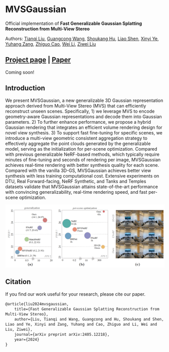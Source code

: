 # MVSGaussian

Official implementation of **Fast Generalizable Gaussian Splatting Reconstruction from Multi-View Stereo**

Authors: [Tianqi Liu](https://tqtqliu.github.io/), [Guangcong Wang](https://wanggcong.github.io/), [Shoukang Hu](https://skhu101.github.io/), [Liao Shen](https://leoshen917.github.io/), [Xinyi Ye](https://scholar.google.com/citations?user=g_Y0w7MAAAAJ), [Yuhang Zang](http://yuhangzang.github.io/), [Zhiguo Cao](http://english.aia.hust.edu.cn/info/1085/1528.htm), [Wei Li](https://weivision.github.io/), [Ziwei Liu](https://liuziwei7.github.io/)

## [Project page](https://mvsgaussian.github.io/) | [Paper](https://arxiv.org/abs/2405.12218) 


Coming soon!

## Introduction
We present MVSGaussian, a new generalizable 3D Gaussian representation approach derived from Multi-View Stereo (MVS) that can efficiently reconstruct unseen scenes.
Specifically, 1) we leverage MVS to encode geometry-aware Gaussian representations and decode them into Gaussian parameters. 2) To further enhance performance, we propose a hybrid Gaussian rendering that integrates an efficient volume rendering design for novel view synthesis. 3) To support fast fine-tuning for specific scenes, we introduce a multi-view geometric consistent aggregation strategy to effectively aggregate the point clouds generated by the generalizable model, serving as the initialization for per-scene optimization. Compared with previous generalizable NeRF-based methods, which typically require minutes of fine-tuning and seconds of rendering per image, MVSGaussian achieves real-time rendering with better synthesis quality for each scene. Compared with the vanilla 3D-GS, MVSGaussian achieves better view synthesis with less training computational cost. Extensive experiments on DTU, Real Forward-facing, NeRF Synthetic, and Tanks and Temples datasets validate that MVSGaussian attains state-of-the-art performance with convincing generalizability, real-time rendering speed, and fast per-scene optimization. 

![Teaser image](assets/fig1.png)


## Citation
If you find our work useful for your research, please cite our paper.

```
@article{liu2024mvsgaussian,
    title={Fast Generalizable Gaussian Splatting Reconstruction from Multi-View Stereo},
    author={Liu, Tianqi and Wang, Guangcong and Hu, Shoukang and Shen, Liao and Ye, Xinyi and Zang, Yuhang and Cao, Zhiguo and Li, Wei and Liu, Ziwei},
    journal={arXiv preprint arXiv:2405.12218},
    year={2024}
}
```
